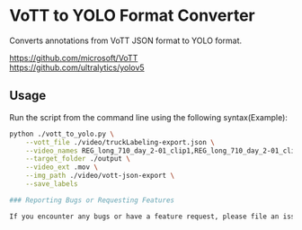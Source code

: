 # VoTT to YOLO Format Converter

Converts annotations from VoTT JSON format to YOLO format.

https://github.com/microsoft/VoTT</br>
https://github.com/ultralytics/yolov5

## Usage

Run the script from the command line using the following syntax(Example):

```bash
python ./vott_to_yolo.py \
    --vott_file ./video/truckLabeling-export.json \
    --video_names REG_long_710_day_2-01_clip1,REG_long_710_day_2-01_clip2 \
    --target_folder ./output \
    --video_ext .mov \
    --img_path ./video/vott-json-export \
    --save_labels

### Reporting Bugs or Requesting Features

If you encounter any bugs or have a feature request, please file an issue using our Issues section. Provide as much detail as you can to help us understand the problem or the proposed feature.
